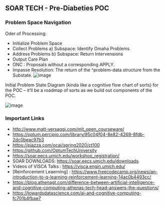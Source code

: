 ## SOAR TECH - Pre-Diabeties POC 

### Problem Space Navigation
Oder of Processing: 
* Initialize Problem Space
* Collect Problems a) Subspace: Identify Omaha Problems
* Address Problems b) Subspace: Return Intervensions
* Output Care Plan
* ONC : Proposals without a corresponding APPLY.
* Impasse Resolution: The return of the ^problem-data structure from the Substate. 
![image](https://user-images.githubusercontent.com/13011167/105391675-5d6cb600-5c40-11eb-876a-082b9285a76b.png)



Initial Problem State Diagram (kinda like a cognitive flow chart of sorts) for the POC – it’ll be a roadmap of sorts as we build out components of the POC. 

![image](https://user-images.githubusercontent.com/13011167/105391204-e46d5e80-5c3f-11eb-945b-4da23eb99c71.png)
























### Important Links
* http://www.matt-versaggi.com/mit_open_courseware/
* https://optum.percipio.com/library/95c04f04-8e82-4269-8fdb-2dc0beac97b3
* https://piazza.com/ocai/spring2020/ct100  
* https://github.com/OptumTechUniversity
* https://soar.eecs.umich.edu/workshop_registration/ 
* SOAR DOWNLOADS: https://soar.eecs.umich.edu/downloads
* Videos of VISCA Talks : https://visca.engin.umich.edu/
* [Reinforcement Leaerning] : https://www.freecodecamp.org/news/an-introduction-to-q-learning-reinforcement-learning-14ac0b4493cc/
* https://blog.athenagt.com/difference-between-artificial-intelligence-and-cognitive-computing-athenas-tech-head-answers-the-questions/
* https://towardsdatascience.com/ai-and-cognitive-computing-fc701b4fbae7
